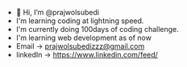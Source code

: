 - 👋 Hi, I’m @prajwolsubedi
- I'm learning coding at lightning speed.
- I'm currently doing 100days of coding challenge.
- I'm learning web development as of now
- Email -> prajwolsubedizzz@gmail.com
- linkedIn -> https://www.linkedin.com/feed/


<!---
prajwolsubedi/prajwolsubedi is a ✨ special ✨ repository because its `README.md` (this file) appears on your GitHub profile.
You can click the Preview link to take a look at your changes.
--->
